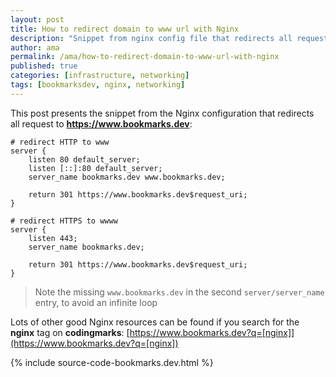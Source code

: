 ```yaml
---
layout: post
title: How to redirect domain to www url with Nginx
description: "Snippet from nginx config file that redirects all requests (http and https) to the www URL"
author: ama
permalink: /ama/how-to-redirect-domain-to-www-url-with-nginx
published: true
categories: [infrastructure, networking]
tags: [bookmarksdev, nginx, networking]
---
```


This post presents the snippet from the Nginx configuration that redirects all request to **https://www.bookmarks.dev**:

```
# redirect HTTP to www
server {
    listen 80 default_server;
    listen [::]:80 default_server;
    server_name bookmarks.dev www.bookmarks.dev;

    return 301 https://www.bookmarks.dev$request_uri;
}

# redirect HTTPS to wwww
server {
    listen 443;
    server_name bookmarks.dev;

    return 301 https://www.bookmarks.dev$request_uri;
}
```

> Note the missing `www.bookmarks.dev` in the second `server/server_name` entry, to avoid an infinite loop

Lots of other good Nginx resources can be found if you search for the **nginx** tag on **codingmarks**: [https://www.bookmarks.dev?q=[nginx]](https://www.bookmarks.dev?q=[nginx])

{% include source-code-bookmarks.dev.html %}

